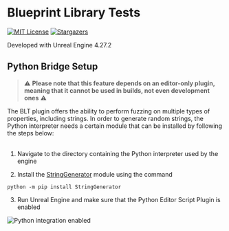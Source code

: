 # Blueprint Library Tests

[![MIT License][license-shield]][license-url]
[![Stargazers][stars-shield]][stars-url]

Developed with Unreal Engine 4.27.2

## Python Bridge Setup

> ⚠️
> **Please note that this feature depends on an editor-only plugin, meaning that it cannot be used in builds, not even development ones**
> ⚠️


The BLT plugin offers the ability to perform fuzzing on multiple types of properties, including strings. In order to generate random strings, the Python interpreter needs a certain module that can be installed by following the steps below:
<br /><br />

1. Navigate to the directory containing the Python interpreter used by the engine


2. Install the [StringGenerator](https://pypi.org/project/StringGenerator/) module using the command

```shell
python -m pip install StringGenerator
```


3. Run Unreal Engine and make sure that the Python Editor Script Plugin is enabled

![Python integration enabled](https://docs.unrealengine.com/4.27/Images/ProductionPipelines/ScriptingAndAutomation/Python/install-python-plugin.webp)

[license-shield]: https://img.shields.io/github/license/bUsernameIsUnavailable/BLT?style=for-the-badge
[license-url]: https://github.com/bUsernameIsUnavailable/BLT/blob/master/LICENSE.md
[stars-shield]: https://img.shields.io/github/stars/bUsernameIsUnavailable/BLT?style=for-the-badge
[stars-url]: https://github.com/bUsernameIsUnavailable/BLT/stargazers

